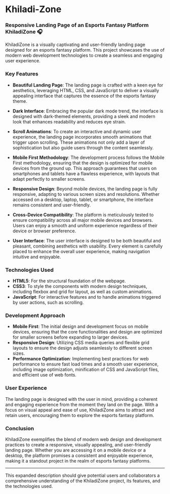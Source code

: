 # Khiladi-Zone

### Responsive Landing Page of an Esports Fantasy Platform KhiladiZone 🎧

KhiladiZone is a visually captivating and user-friendly landing page designed for an esports fantasy platform. This project showcases the use of modern web development technologies to create a seamless and engaging user experience.

### Key Features

- **Beautiful Landing Page**: The landing page is crafted with a keen eye for aesthetics, leveraging HTML, CSS, and JavaScript to deliver a visually appealing interface that captures the essence of the esports fantasy theme.

- **Dark Interface**: Embracing the popular dark mode trend, the interface is designed with dark-themed elements, providing a sleek and modern look that enhances readability and reduces eye strain.

- **Scroll Animations**: To create an interactive and dynamic user experience, the landing page incorporates smooth animations that trigger upon scrolling. These animations not only add a layer of sophistication but also guide users through the content seamlessly.

- **Mobile First Methodology**: The development process follows the Mobile First methodology, ensuring that the design is optimized for mobile devices from the ground up. This approach guarantees that users on smartphones and tablets have a flawless experience, with layouts that adapt perfectly to smaller screens.

- **Responsive Design**: Beyond mobile devices, the landing page is fully responsive, adapting to various screen sizes and resolutions. Whether accessed on a desktop, laptop, tablet, or smartphone, the interface remains consistent and user-friendly.

- **Cross-Device Compatibility**: The platform is meticulously tested to ensure compatibility across all major mobile devices and browsers. Users can enjoy a smooth and uniform experience regardless of their device or browser preference.

- **User Interface**: The user interface is designed to be both beautiful and pleasant, combining aesthetics with usability. Every element is carefully placed to enhance the overall user experience, making navigation intuitive and enjoyable.

### Technologies Used

- **HTML5**: For the structural foundation of the webpage.
- **CSS3**: To style the components with modern design techniques, including flexbox and grid for layout, as well as custom animations.
- **JavaScript**: For interactive features and to handle animations triggered by user actions, such as scrolling.

### Development Approach

- **Mobile First**: The initial design and development focus on mobile devices, ensuring that the core functionalities and design are optimized for smaller screens before expanding to larger devices.
- **Responsive Design**: Utilizing CSS media queries and flexible grid layouts to ensure the design adjusts seamlessly to different screen sizes.
- **Performance Optimization**: Implementing best practices for web performance to ensure fast load times and a smooth user experience, including image optimization, minification of CSS and JavaScript files, and efficient use of web fonts.

### User Experience

The landing page is designed with the user in mind, providing a coherent and engaging experience from the moment they land on the page. With a focus on visual appeal and ease of use, KhiladiZone aims to attract and retain users, encouraging them to explore the esports fantasy platform.

### Conclusion

KhiladiZone exemplifies the blend of modern web design and development practices to create a responsive, visually appealing, and user-friendly landing page. Whether you are accessing it on a mobile device or a desktop, the platform promises a consistent and enjoyable experience, making it a standout project in the realm of esports fantasy platforms.

---

This expanded description should give potential users and collaborators a comprehensive understanding of the KhiladiZone project, its features, and the technologies used.
